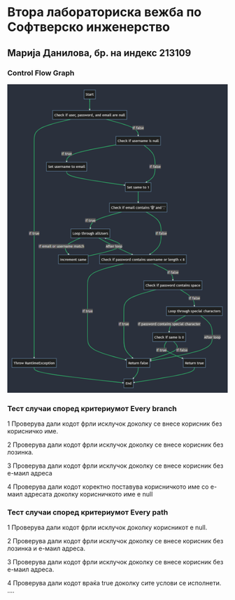 # Втора лабораториска вежба по Софтверско инженерство

## Марија Данилова, бр. на индекс 213109

### Control Flow Graph

![marijacfg](./marija.png)

### Тест случаи според критериумот Every branch

1 Проверува дали кодот фрли исклучок доколку се внесе корисник без корисничко име.

2 Проверува дали кодот фрли исклучок доколку се внесе корисник без лозинка.

3 Проверува дали кодот фрли исклучок доколку се внесе корисник без е-маил адреса

4 Проверува дали кодот коректно поставува корисничкото име со е-маил адресата доколку корисничкото име е null


### Тест случаи според критериумот Every path

1 Проверува дали кодот фрли исклучок доколку корисникот е null.

2 Проверува дали кодот фрли исклучок доколку се внесе корисник без лозинка и е-маил адреса.

3 Проверува дали кодот фрли исклучок доколку се внесе корисник без е-маил адреса.

4 Проверува дали кодот враќа true доколку сите услови се исполнети.
....
